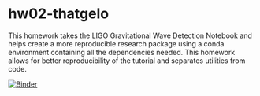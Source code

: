 # hw02-thatgelo
This homework takes the LIGO Gravitational Wave Detection Notebook and helps create a more reproducible research package using a conda environment containing all the dependencies needed. This homework allows for better reproducibility of the tutorial and separates utilities from code. 

[![Binder](https://mybinder.org/badge_logo.svg)](https://mybinder.org/v2/gh/UCB-stat-159-s23/hw02-thatgelo/HEAD?labpath=LOSC_Event_tutorial.ipynb)


